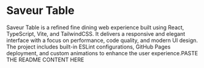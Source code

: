 # Saveur Table

Saveur Table is a refined fine dining web experience built using React, TypeScript, Vite, and TailwindCSS. It delivers a responsive and elegant interface with a focus on performance, code quality, and modern UI design. The project includes built-in ESLint configurations, GitHub Pages deployment, and custom animations to enhance the user experience.PASTE THE README CONTENT HERE
